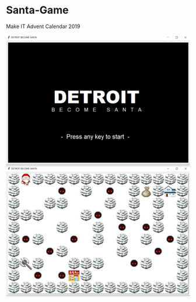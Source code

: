 # Santa-Game

Make IT Advent Calendar 2019

![title](img/readme/title.png)
![play](img/readme/play.png)

